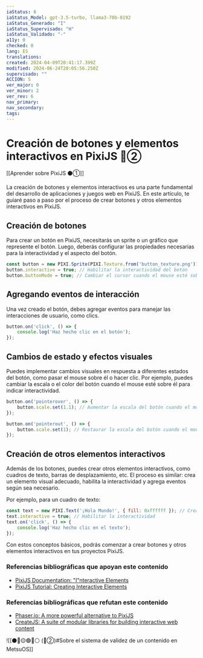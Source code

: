 ```yaml
---
iaStatus: 8
iaStatus_Model: gpt-3.5-turbo, llama3-70b-8192
iaStatus_Generado: "I"
iaStatus_Supervisado: "H"
iaStatus_Validado: "-"
a11y: 0
checked: 0
lang: ES
translations: 
created: 2024-04-09T20:41:17.399Z
modified: 2024-06-24T20:05:56.250Z
supervisado: ""
ACCION: S
ver_major: 0
ver_minor: 2
ver_rev: 6
nav_primary: 
nav_secondary: 
tags:
---
```

# Creación de botones y elementos interactivos en PixiJS 🔴②

[[Aprender sobre PixiJS ⚫①]]

La creación de botones y elementos interactivos es una parte fundamental del desarrollo de aplicaciones y juegos web en PixiJS. En este artículo, te guiaré paso a paso por el proceso de crear botones y otros elementos interactivos en PixiJS.

## Creación de botones

Para crear un botón en PixiJS, necesitarás un sprite o un gráfico que represente el botón. Luego, deberás configurar las propiedades necesarias para la interactividad y el aspecto del botón.

```javascript
const button = new PIXI.Sprite(PIXI.Texture.from('button_texture.png'));
button.interactive = true; // Habilitar la interactividad del botón
button.buttonMode = true; // Cambiar el cursor cuando el mouse esté sobre el botón
```
## Agregando eventos de interacción

Una vez creado el botón, debes agregar eventos para manejar las interacciones de usuario, como clics.

```javascript
button.on('click', () => {
    console.log('Haz hecho clic en el botón');
});
```
## Cambios de estado y efectos visuales

Puedes implementar cambios visuales en respuesta a diferentes estados del botón, como pasar el mouse sobre él o hacer clic. Por ejemplo, puedes cambiar la escala o el color del botón cuando el mouse esté sobre él para indicar interactividad.

```javascript
button.on('pointerover', () => {
    button.scale.set(1.1); // Aumentar la escala del botón cuando el mouse esté sobre él
});

button.on('pointerout', () => {
    button.scale.set(1); // Restaurar la escala del botón cuando el mouse salga
});
```

## Creación de otros elementos interactivos

Además de los botones, puedes crear otros elementos interactivos, como cuadros de texto, barras de desplazamiento, etc. El proceso es similar: crea un elemento visual adecuado, habilita la interactividad y agrega eventos según sea necesario.

Por ejemplo, para un cuadro de texto:

```javascript
const text = new PIXI.Text('¡Hola Mundo!', { fill: 0xffffff }); // Crear un texto
text.interactive = true; // Habilitar la interactividad
text.on('click', () => {
    console.log('Haz hecho clic en el texto');
});
```

Con estos conceptos básicos, podrás comenzar a crear botones y otros elementos interactivos en tus proyectos PixiJS.

### Referencias bibliográficas que apoyan este contenido

* [PixiJS Documentation: "I"nteractive Elements](https://pixijs.download/release/docs/PIXI.Interactive.html)
* [PixiJS Tutorial: Creating Interactive Elements](https://www.youtube.com/watch?v=dQrJL9v4hQk)

### Referencias bibliográficas que refutan este contenido

* [Phaser.io: A more powerful alternative to PixiJS](https://phaser.io/)
* [CreateJS: A suite of modular libraries for building interactive web content](https://createjs.com/)

![[⚫🔴🟡🟢🔵⚪ (🔴②)#Sobre el sistema de validez de un contenido en MetsuOS]]
